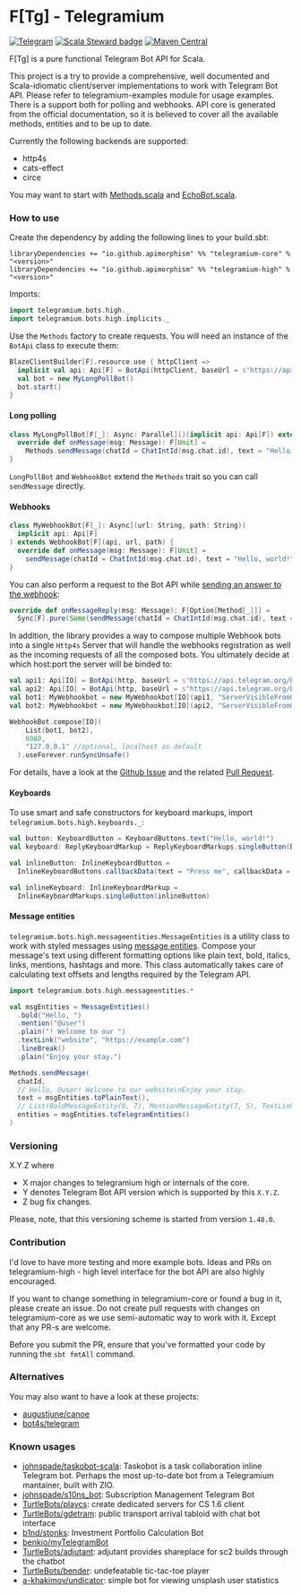 # F[Tg] - Telegramium

[![Telegram](https://img.shields.io/badge/Telegram%20Bot%20API-7.4%20(May%2028%2C%202024)-blue)](https://core.telegram.org/bots/api#recent-changes)
[![Scala Steward badge](https://img.shields.io/badge/Scala_Steward-helping-blue.svg?style=flat&logo=data:image/png;base64,iVBORw0KGgoAAAANSUhEUgAAAA4AAAAQCAMAAAARSr4IAAAAVFBMVEUAAACHjojlOy5NWlrKzcYRKjGFjIbp293YycuLa3pYY2LSqql4f3pCUFTgSjNodYRmcXUsPD/NTTbjRS+2jomhgnzNc223cGvZS0HaSD0XLjbaSjElhIr+AAAAAXRSTlMAQObYZgAAAHlJREFUCNdNyosOwyAIhWHAQS1Vt7a77/3fcxxdmv0xwmckutAR1nkm4ggbyEcg/wWmlGLDAA3oL50xi6fk5ffZ3E2E3QfZDCcCN2YtbEWZt+Drc6u6rlqv7Uk0LdKqqr5rk2UCRXOk0vmQKGfc94nOJyQjouF9H/wCc9gECEYfONoAAAAASUVORK5CYII=)](https://scala-steward.org)
[![Maven Central](https://maven-badges.herokuapp.com/maven-central/io.github.apimorphism/telegramium-core_2.13/badge.svg)](https://maven-badges.herokuapp.com/maven-central/io.github.apimorphism/telegramium-core_2.13)


F[Tg] is a pure functional Telegram Bot API for Scala.

This project is a try to provide a comprehensive, well documented and Scala-idiomatic client/server implementations to work with Telegram Bot API. Please refer to telegramium-examples module for usage examples. There is a support both for polling and webhooks.
API core is generated from the official documentation, so it is believed to cover all the available methods, entities and to be up to date.

Currently the following backends are supported:

- http4s
- cats-effect
- circe

You may want to start with [Methods.scala](telegramium-core/src/main/scala/telegramium/bots/client/Methods.scala) and [EchoBot.scala](telegramium-examples/src/main/scala/telegramium/bots/examples/EchoBot.scala).

### How to use
Create the dependency by adding the following lines to your build.sbt:

```
libraryDependencies += "io.github.apimorphism" %% "telegramium-core" % "<version>"
libraryDependencies += "io.github.apimorphism" %% "telegramium-high" % "<version>"
```

Imports:
```scala
import telegramium.bots.high._
import telegramium.bots.high.implicits._
```

Use the `Methods` factory to create requests. You will need an instance of the `BotApi` class to execute them:
```scala
BlazeClientBuilder[F].resource.use { httpClient =>
  implicit val api: Api[F] = BotApi(httpClient, baseUrl = s"https://api.telegram.org/bot$token")
  val bot = new MyLongPollBot()
  bot.start()
}
```

#### Long polling
```scala
class MyLongPollBot[F[_]: Async: Parallel]()(implicit api: Api[F]) extends LongPollBot[F](api) {
  override def onMessage(msg: Message): F[Unit] =
    Methods.sendMessage(chatId = ChatIntId(msg.chat.id), text = "Hello, world!").exec.void
}
```

`LongPollBot` and `WebhookBot` extend the `Methods` trait so you can call `sendMessage` directly.

#### Webhooks
```scala
class MyWebhookBot[F[_]: Async](url: String, path: String)(
  implicit api: Api[F]
) extends WebhookBot[F](api, url, path) {
  override def onMessage(msg: Message): F[Unit] =
    sendMessage(chatId = ChatIntId(msg.chat.id), text = "Hello, world!").exec.void
}
```

You can also perform a request to the Bot API while [sending an answer to the webhook](https://core.telegram.org/bots/api#making-requests-when-getting-updates):
```scala
override def onMessageReply(msg: Message): F[Option[Method[_]]] =
  Sync[F].pure(Some(sendMessage(chatId = ChatIntId(msg.chat.id), text = "Hello, world!")))
```
In addition, the library provides a way to compose multiple Webhook
bots into a single `Http4s` Server that will handle the webhooks
registration as well as the incoming requests of all the composed
bots. You ultimately decide at which host:port the server will be
binded to:

``` scala
val api1: Api[IO] = BotApi(http, baseUrl = s"https://api.telegram.org/bot$bot_token1")
val api2: Api[IO] = BotApi(http, baseUrl = s"https://api.telegram.org/bot$bot_token1")
val bot1: MyWebhookbot = new MyWebhookbot[IO](api1, "ServerVisibleFromOutside", s"/$bot_token1")
val bot2: MyWebhookbot = new MyWebhookbot[IO](api2, "ServerVisibleFromOutside", s"/$bot_token2")

WebhookBot.compose[IO](
    List(bot1, bot2),
    8080,
    "127.0.0.1" //optional, localhost as default
  ).useForever.runSyncUnsafe()
```

For details, have a look
at the [Github Issue](https://github.com/apimorphism/telegramium/issues/143) and
the related [Pull Request](https://github.com/apimorphism/telegramium/pull/145 ).

#### Keyboards
To use smart and safe constructors for keyboard markups, import `telegramium.bots.high.keyboards._`:
```scala
val button: KeyboardButton = KeyboardButtons.text("Hello, world!")
val keyboard: ReplyKeyboardMarkup = ReplyKeyboardMarkups.singleButton(button)

val inlineButton: InlineKeyboardButton =
  InlineKeyboardButtons.callbackData(text = "Press me", callbackData = "button_pressed")

val inlineKeyboard: InlineKeyboardMarkup =
  InlineKeyboardMarkups.singleButton(inlineButton)
```

#### Message entities

`telegramium.bots.high.messageentities.MessageEntities` is a utility class to work with styled messages using [message entities](https://core.telegram.org/bots/api#messageentity). Compose your message's text using different formatting options like plain text, bold, italics, links, mentions, hashtags and more. 
This class automatically takes care of calculating text offsets and lengths required by the Telegram API.

```scala
import telegramium.bots.high.messageentities.*

val msgEntities = MessageEntities()
  .bold("Hello, ")
  .mention("@user")
  .plain("! Welcome to our ")
  .textLink("website", "https://example.com")
  .lineBreak()
  .plain("Enjoy your stay.")

Methods.sendMessage(
  chatId,
  // Hello, @user! Welcome to our website\nEnjoy your stay.
  text = msgEntities.toPlainText(),
  // List(BoldMessageEntity(0, 7), MentionMessageEntity(7, 5), TextLinkMessageEntity(29, 7, "https://example.com"))
  entities = msgEntities.toTelegramEntities()
)
```

### Versioning

X.Y.Z where

* X major changes to telegramium high or internals of the core.
* Y denotes Telegram Bot API version which is supported by this `X.Y.Z`.
* Z bug fix changes.

Please, note, that this versioning scheme is started from version `1.48.0`.

### Contribution

I'd love to have more testing and more example bots. Ideas and PRs on telegramium-high -
high level interface for the bot API are also highly encouraged.

If you want to change something in telegramium-core or found a bug in it, please create an issue.
Do not create pull requests with changes on telegramium-core as we use semi-automatic way to work with it.
Except that any PR-s are welcome.

Before you submit the PR, ensure that you've formatted your code by running the `sbt fmtAll` command.

### Alternatives

You may also want to have a look at these projects:
* [augustjune/canoe](https://github.com/augustjune/canoe)
* [bot4s/telegram](https://github.com/bot4s/telegram)

### Known usages

* [johnspade/taskobot-scala](https://github.com/johnspade/taskobot-scala): Taskobot is a task collaboration inline Telegram bot. 
Perhaps the most up-to-date bot from a Telegramium mantainer, built with ZIO.
* [johnspade/s10ns_bot](https://github.com/johnspade/s10ns_bot): Subscription Management Telegram Bot
* [TurtleBots/playcs](https://github.com/TurtleBots/playcs): create dedicated servers for CS 1.6 client
* [TurtleBots/gdetram](https://github.com/TurtleBots/gdetram): public transport arrival tabloid with chat bot interface
* [b1nd/stonks](https://github.com/b1nd/stonks): Investment Portfolio Calculation Bot
* [benkio/myTelegramBot](https://github.com/benkio/myTelegramBot)
* [TurtleBots/adjutant](https://github.com/TurtleBots/adjutant): adjutant provides shareplace for sc2 builds through the chatbot
* [TurtleBots/bender](https://github.com/TurtleBots/bender): undefeatable tic-tac-toe player
* [a-khakimov/undicator](https://github.com/a-khakimov/undicator): simple bot for viewing unsplash user statistics
